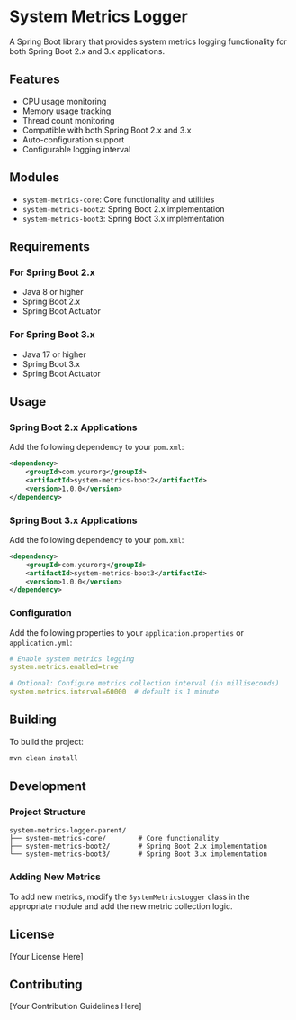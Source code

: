 # System Metrics Logger

A Spring Boot library that provides system metrics logging functionality for both Spring Boot 2.x and 3.x applications.

## Features

- CPU usage monitoring
- Memory usage tracking
- Thread count monitoring
- Compatible with both Spring Boot 2.x and 3.x
- Auto-configuration support
- Configurable logging interval

## Modules

- `system-metrics-core`: Core functionality and utilities
- `system-metrics-boot2`: Spring Boot 2.x implementation
- `system-metrics-boot3`: Spring Boot 3.x implementation

## Requirements

### For Spring Boot 2.x
- Java 8 or higher
- Spring Boot 2.x
- Spring Boot Actuator

### For Spring Boot 3.x
- Java 17 or higher
- Spring Boot 3.x
- Spring Boot Actuator

## Usage

### Spring Boot 2.x Applications

Add the following dependency to your `pom.xml`:

```xml
<dependency>
    <groupId>com.yourorg</groupId>
    <artifactId>system-metrics-boot2</artifactId>
    <version>1.0.0</version>
</dependency>
```

### Spring Boot 3.x Applications

Add the following dependency to your `pom.xml`:

```xml
<dependency>
    <groupId>com.yourorg</groupId>
    <artifactId>system-metrics-boot3</artifactId>
    <version>1.0.0</version>
</dependency>
```

### Configuration

Add the following properties to your `application.properties` or `application.yml`:

```yaml
# Enable system metrics logging
system.metrics.enabled=true

# Optional: Configure metrics collection interval (in milliseconds)
system.metrics.interval=60000  # default is 1 minute
```

## Building

To build the project:

```bash
mvn clean install
```

## Development

### Project Structure

```
system-metrics-logger-parent/
├── system-metrics-core/        # Core functionality
├── system-metrics-boot2/       # Spring Boot 2.x implementation
└── system-metrics-boot3/       # Spring Boot 3.x implementation
```

### Adding New Metrics

To add new metrics, modify the `SystemMetricsLogger` class in the appropriate module and add the new metric collection logic.

## License

[Your License Here]

## Contributing

[Your Contribution Guidelines Here] 